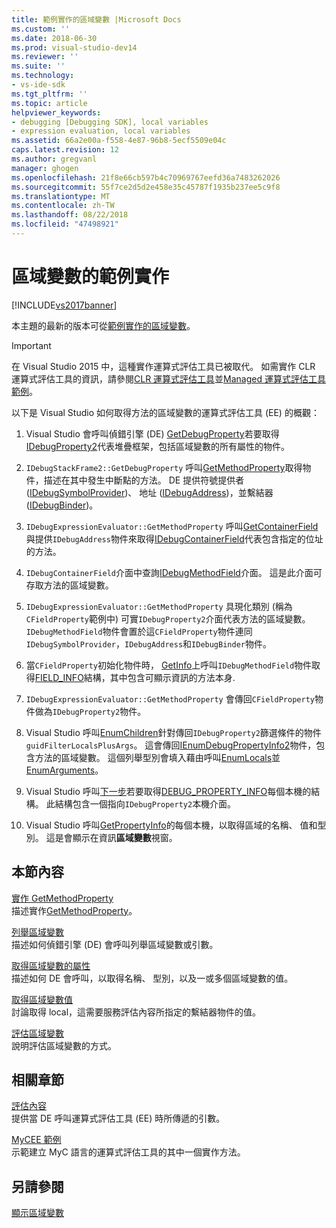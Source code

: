 ```yaml
---
title: 範例實作的區域變數 |Microsoft Docs
ms.custom: ''
ms.date: 2018-06-30
ms.prod: visual-studio-dev14
ms.reviewer: ''
ms.suite: ''
ms.technology:
- vs-ide-sdk
ms.tgt_pltfrm: ''
ms.topic: article
helpviewer_keywords:
- debugging [Debugging SDK], local variables
- expression evaluation, local variables
ms.assetid: 66a2e00a-f558-4e87-96b8-5ecf5509e04c
caps.latest.revision: 12
ms.author: gregvanl
manager: ghogen
ms.openlocfilehash: 21f8e66cb597b4c70969767eefd36a7483262026
ms.sourcegitcommit: 55f7ce2d5d2e458e35c45787f1935b237ee5c9f8
ms.translationtype: MT
ms.contentlocale: zh-TW
ms.lasthandoff: 08/22/2018
ms.locfileid: "47498921"
---
```

# <a name="sample-implementation-of-locals"></a>區域變數的範例實作
[!INCLUDE[vs2017banner](../../includes/vs2017banner.md)]

本主題的最新的版本可從[範例實作的區域變數](https://docs.microsoft.com/visualstudio/extensibility/debugger/sample-implementation-of-locals)。  
  
> [!IMPORTANT]
>  在 Visual Studio 2015 中，這種實作運算式評估工具已被取代。 如需實作 CLR 運算式評估工具的資訊，請參閱[CLR 運算式評估工具](https://github.com/Microsoft/ConcordExtensibilitySamples/wiki/CLR-Expression-Evaluators)並[Managed 運算式評估工具範例](https://github.com/Microsoft/ConcordExtensibilitySamples/wiki/Managed-Expression-Evaluator-Sample)。  
  
 以下是 Visual Studio 如何取得方法的區域變數的運算式評估工具 (EE) 的概觀：  
  
1.  Visual Studio 會呼叫偵錯引擎 (DE) [GetDebugProperty](../../extensibility/debugger/reference/idebugstackframe2-getdebugproperty.md)若要取得[IDebugProperty2](../../extensibility/debugger/reference/idebugproperty2.md)代表堆疊框架，包括區域變數的所有屬性的物件。  
  
2.  `IDebugStackFrame2::GetDebugProperty` 呼叫[GetMethodProperty](../../extensibility/debugger/reference/idebugexpressionevaluator-getmethodproperty.md)取得物件，描述在其中發生中斷點的方法。 DE 提供符號提供者 ([IDebugSymbolProvider](../../extensibility/debugger/reference/idebugsymbolprovider.md))、 地址 ([IDebugAddress](../../extensibility/debugger/reference/idebugaddress.md))，並繫結器 ([IDebugBinder](../../extensibility/debugger/reference/idebugbinder.md))。  
  
3.  `IDebugExpressionEvaluator::GetMethodProperty` 呼叫[GetContainerField](../../extensibility/debugger/reference/idebugsymbolprovider-getcontainerfield.md)與提供`IDebugAddress`物件來取得[IDebugContainerField](../../extensibility/debugger/reference/idebugcontainerfield.md)代表包含指定的位址的方法。  
  
4.  `IDebugContainerField`介面中查詢[IDebugMethodField](../../extensibility/debugger/reference/idebugmethodfield.md)介面。 這是此介面可存取方法的區域變數。  
  
5.  `IDebugExpressionEvaluator::GetMethodProperty` 具現化類別 (稱為`CFieldProperty`範例中) 可實`IDebugProperty2`介面代表方法的區域變數。 `IDebugMethodField`物件會置於這`CFieldProperty`物件連同`IDebugSymbolProvider`，`IDebugAddress`和`IDebugBinder`物件。  
  
6.  當`CFieldProperty`初始化物件時， [GetInfo](../../extensibility/debugger/reference/idebugfield-getinfo.md)上呼叫`IDebugMethodField`物件取得[FIELD_INFO](../../extensibility/debugger/reference/field-info.md)結構，其中包含可顯示資訊的方法本身.  
  
7.  `IDebugExpressionEvaluator::GetMethodProperty` 會傳回`CFieldProperty`物件做為`IDebugProperty2`物件。  
  
8.  Visual Studio 呼叫[EnumChildren](../../extensibility/debugger/reference/idebugproperty2-enumchildren.md)針對傳回`IDebugProperty2`篩選條件的物件`guidFilterLocalsPlusArgs`。 這會傳回[IEnumDebugPropertyInfo2](../../extensibility/debugger/reference/ienumdebugpropertyinfo2.md)物件，包含方法的區域變數。 這個列舉型別會填入藉由呼叫[EnumLocals](../../extensibility/debugger/reference/idebugmethodfield-enumlocals.md)並[EnumArguments](../../extensibility/debugger/reference/idebugmethodfield-enumarguments.md)。  
  
9. Visual Studio 呼叫[下一步](../../extensibility/debugger/reference/ienumdebugpropertyinfo2-next.md)若要取得[DEBUG_PROPERTY_INFO](../../extensibility/debugger/reference/debug-property-info.md)每個本機的結構。 此結構包含一個指向`IDebugProperty2`本機介面。  
  
10. Visual Studio 呼叫[GetPropertyInfo](../../extensibility/debugger/reference/idebugproperty2-getpropertyinfo.md)的每個本機，以取得區域的名稱、 值和型別。 這是會顯示在資訊**區域變數**視窗。  
  
## <a name="in-this-section"></a>本節內容  
 [實作 GetMethodProperty](../../extensibility/debugger/implementing-getmethodproperty.md)  
 描述實作[GetMethodProperty](../../extensibility/debugger/reference/idebugexpressionevaluator-getmethodproperty.md)。  
  
 [列舉區域變數](../../extensibility/debugger/enumerating-locals.md)  
 描述如何偵錯引擎 (DE) 會呼叫列舉區域變數或引數。  
  
 [取得區域變數的屬性](../../extensibility/debugger/getting-local-properties.md)  
 描述如何 DE 會呼叫，以取得名稱、 型別，以及一或多個區域變數的值。  
  
 [取得區域變數值](../../extensibility/debugger/getting-local-values.md)  
 討論取得 local，這需要服務評估內容所指定的繫結器物件的值。  
  
 [評估區域變數](../../extensibility/debugger/evaluating-locals.md)  
 說明評估區域變數的方式。  
  
## <a name="related-sections"></a>相關章節  
 [評估內容](../../extensibility/debugger/evaluation-context.md)  
 提供當 DE 呼叫運算式評估工具 (EE) 時所傳遞的引數。  
  
 [MyCEE 範例](http://msdn.microsoft.com/en-us/624a018b-9179-402f-9d48-3aec87b48f4f)  
 示範建立 MyC 語言的運算式評估工具的其中一個實作方法。  
  
## <a name="see-also"></a>另請參閱  
 [顯示區域變數](../../extensibility/debugger/displaying-locals.md)

